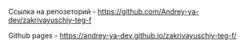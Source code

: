 Ссылка на репозеторий - https://github.com/Andrey-ya-dev/zakrivayuschiy-teg-f

Github pages - https://andrey-ya-dev.github.io/zakrivayuschiy-teg-f/
